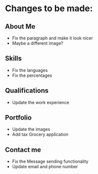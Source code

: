 # Changes to be made:

## About Me

- Fix the paragraph and make it look nicer
- Maybe a different image?

## Skills

- Fix the languages
- Fix the percentages

## Qualifications

- Update the work experience

## Portfolio

- Update the images
- Add tax Grocery application

## Contact me

- Fix the Message sending functionality
- Update email and phone number

